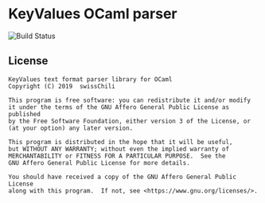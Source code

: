 # KeyValues OCaml parser

![Build Status](https://img.shields.io/azure-devops/build/quiverteam/5add453c-4936-4e4d-9bb7-321ca3504ee1/2.svg?style=popout-square)

## License

```
KeyValues text format parser library for OCaml
Copyright (C) 2019  swissChili

This program is free software: you can redistribute it and/or modify
it under the terms of the GNU Affero General Public License as published
by the Free Software Foundation, either version 3 of the License, or
(at your option) any later version.

This program is distributed in the hope that it will be useful,
but WITHOUT ANY WARRANTY; without even the implied warranty of
MERCHANTABILITY or FITNESS FOR A PARTICULAR PURPOSE.  See the
GNU Affero General Public License for more details.

You should have received a copy of the GNU Affero General Public License
along with this program.  If not, see <https://www.gnu.org/licenses/>.
```
